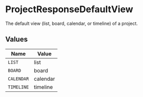 # ProjectResponseDefaultView

The default view (list, board, calendar, or timeline) of a project.


## Values

| Name       | Value      |
| ---------- | ---------- |
| `LIST`     | list       |
| `BOARD`    | board      |
| `CALENDAR` | calendar   |
| `TIMELINE` | timeline   |
